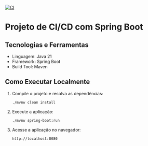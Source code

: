 [![CI](https://github.com/kick250/ciecd-tp2/actions/workflows/ci.yml/badge.svg)](https://github.com/kick250/ciecd-tp2/actions/workflows/ci.yml)

# Projeto de CI/CD com Spring Boot

## Tecnologias e Ferramentas

- Linguagem: Java 21
- Framework: Spring Boot
- Build Tool: Maven

## Como Executar Localmente

1. Compile o projeto e resolva as dependências:
   ```bash
   ./mvnw clean install
   ```

3. Execute a aplicação:
   ```bash
   ./mvnw spring-boot:run
   ```

4. Acesse a aplicação no navegador:
   ```
   http://localhost:8080
   ```



